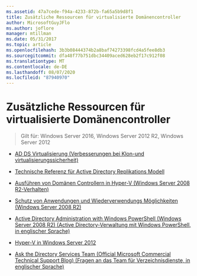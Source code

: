 ```yaml
---
ms.assetid: 47a7cede-f94a-4233-872b-fa65a5b9d8f1
title: Zusätzliche Ressourcen für virtualisierte Domänencontroller
author: MicrosoftGuyJFlo
ms.author: joflore
manager: mtillman
ms.date: 05/31/2017
ms.topic: article
ms.openlocfilehash: 3b3b08444374b2a8baf74273398fcd4a5fee8db3
ms.sourcegitcommit: dfa48f77b751dbc34409aced628eb2f17c912f08
ms.translationtype: MT
ms.contentlocale: de-DE
ms.lasthandoff: 08/07/2020
ms.locfileid: "87940970"
---
```

# <a name="virtualized-domain-controller-additional-resources"></a>Zusätzliche Ressourcen für virtualisierte Domänencontroller

>Gilt für: Windows Server 2016, Windows Server 2012 R2, Windows Server 2012


-   [AD DS Virtualisierung (Verbesserungen bei Klon-und virtualisierungssicherheit)](https://go.microsoft.com/fwlink/p/?LinkID=238316)

-   [Technische Referenz für Active Directory Replikations Modell](/previous-versions/windows/it-pro/windows-server-2003/cc782376(v=ws.10))

-   [Ausführen von Domänen Controllern in Hyper-V (Windows Server 2008 R2-Verhalten)](/previous-versions/windows/it-pro/windows-server-2008-R2-and-2008/dd363553(v=ws.10))

-   [Schutz von Anwendungen und Wiederverwendungs Möglichkeiten (Windows Server 2008 R2)](/previous-versions/windows/it-pro/windows-server-2008-R2-and-2008/dd363553(v=ws.10))

-   [Active Directory Administration with Windows PowerShell (Windows Server 2008 R2) (Active Directory-Verwaltung mit Windows PowerShell, in englischer Sprache)](/previous-versions/windows/it-pro/windows-server-2008-R2-and-2008/dd378937(v=ws.10))

-   [Hyper-V in Windows Server 2012](/previous-versions/windows/it-pro/windows-server-2012-R2-and-2012/hh831531(v=ws.11))

-   [Ask the Directory Services Team (Official Microsoft Commercial Technical Support Blog) (Fragen an das Team für Verzeichnisdienste, in englischer Sprache)](/previous-versions/windows/it-pro/windows-server-2012-R2-and-2012/hh831531(v=ws.11))

